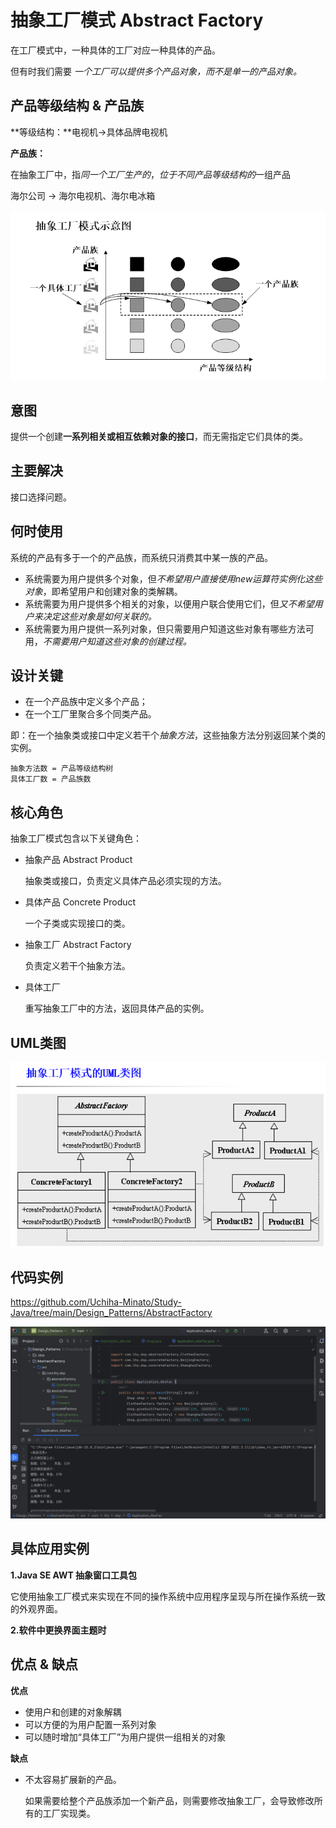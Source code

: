 # 抽象工厂模式 Abstract Factory

在工厂模式中，一种具体的工厂对应一种具体的产品。

但有时我们需要 *一个工厂可以提供多个产品对象，而不是单一的产品对象。*

## 产品等级结构 & 产品族

**等级结构：**电视机->具体品牌电视机

**产品族：**

在抽象工厂中，指*同一个工厂生产的*，*位于不同产品等级结构的*一组产品

海尔公司 -> 海尔电视机、海尔电冰箱

![absFac](..//Pictures/抽象工厂模式示意图.png)

## 意图

提供一个创建**一系列相关或相互依赖对象的接口**，而无需指定它们具体的类。

## 主要解决

接口选择问题。

## 何时使用

系统的产品有多于一个的产品族，而系统只消费其中某一族的产品。

- 系统需要为用户提供多个对象，但*不希望用户直接使用new运算符实例化这些对象*，即希望用户和创建对象的类解耦。
- 系统需要为用户提供多个相关的对象，以便用户联合使用它们，但*又不希望用户来决定这些对象是如何关联的。*
- 系统需要为用户提供一系列对象，但只需要用户知道这些对象有哪些方法可用，*不需要用户知道这些对象的创建过程。*

## 设计关键

- 在一个产品族中定义多个产品；
- 在一个工厂里聚合多个同类产品。

即：在一个抽象类或接口中定义若干个*抽象方法*，这些抽象方法分别返回某个类的实例。

    抽象方法数 = 产品等级结构树
    具体工厂数 = 产品族数

## 核心角色

抽象工厂模式包含以下关键角色：

- 抽象产品 Abstract Product

    抽象类或接口，负责定义具体产品必须实现的方法。

- 具体产品 Concrete Product

    一个子类或实现接口的类。

- 抽象工厂 Abstract Factory

    负责定义若干个抽象方法。

- 具体工厂

    重写抽象工厂中的方法，返回具体产品的实例。

## UML类图

![absFac](../pictures/absFac_UML.png)

## 代码实例

https://github.com/Uchiha-Minato/Study-Java/tree/main/Design_Patterns/AbstractFactory

![absFac](../pictures/AbsFac.png)


## 具体应用实例

**1.Java SE AWT 抽象窗口工具包**

它使用抽象工厂模式来实现在不同的操作系统中应用程序呈现与所在操作系统一致的外观界面。 

**2.软件中更换界面主题时**

## 优点 & 缺点

**优点**

- 使用户和创建的对象解耦
- 可以方便的为用户配置一系列对象
- 可以随时增加“具体工厂”为用户提供一组相关的对象

**缺点**

- 不太容易扩展新的产品。

    如果需要给整个产品族添加一个新产品，则需要修改抽象工厂，会导致修改所有的工厂实现类。
